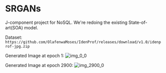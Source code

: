 # SRGANs
J-component project for NoSQL.
We're redoing the existing State-of-art(SOA) model.

Dataset: `https://github.com/OlafenwaMoses/IdenProf/releases/download/v1.0/idenprof-jpg.zip`

Generated Image at epoch 1: 
![img_0_0](https://user-images.githubusercontent.com/68124256/120535971-39e12580-c401-11eb-97ab-46cfcacbc942.png)

Generated Image at epoch 2900:
![img_2900_0](https://user-images.githubusercontent.com/68124256/120536073-567d5d80-c401-11eb-8e21-be4df3b34ec9.png)
